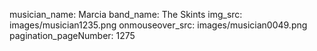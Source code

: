 musician_name: Marcia
band_name: The Skints
img_src: images/musician1235.png
onmouseover_src: images/musician0049.png
pagination_pageNumber: 1275